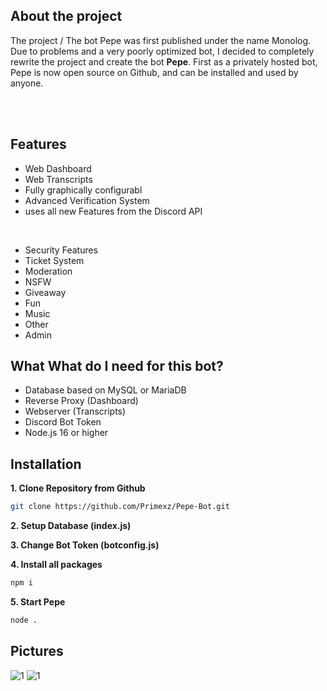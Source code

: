 
## About the project
The project / The bot Pepe was first published under the name Monolog.
Due to problems and a very poorly optimized bot, I decided to completely rewrite the project and create the bot **Pepe**. 
First as a privately hosted bot, Pepe is now open source on Github, and can be installed and used by anyone. 

<br>
<br>

## Features
- Web Dashboard
- Web Transcripts
- Fully graphically configurabl
- Advanced Verification System
- uses all new Features from the Discord API


<br>

- Security Features
- Ticket System
- Moderation
- NSFW
- Giveaway
- Fun
- Music
- Other
- Admin



## What What do I need for this bot?
- Database based on MySQL or MariaDB
- Reverse Proxy (Dashboard)
- Webserver (Transcripts)
- Discord Bot Token
- Node.js 16 or higher




## Installation
**1. Clone Repository from Github**

```bash
git clone https://github.com/Primexz/Pepe-Bot.git
```

**2. Setup Database (index.js)**

**3. Change Bot Token (botconfig.js)**


**4. Install all packages**

```bash
npm i
```

**5. Start Pepe**
```bash
node .
```

## Pictures
![1](https://i.imgur.com/XhYZCI0.png)
![1](https://i.imgur.com/ZeIkn3j.png)

